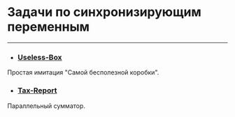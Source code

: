 # Задачи по синхронизирующим переменным
***

* ### [Useless-Box](./useless-box/src/main/java)
Простая имитация "Самой бесполезной коробки".

* ### [Tax-Report](./tax-report/src/main/java)
Параллельный сумматор.